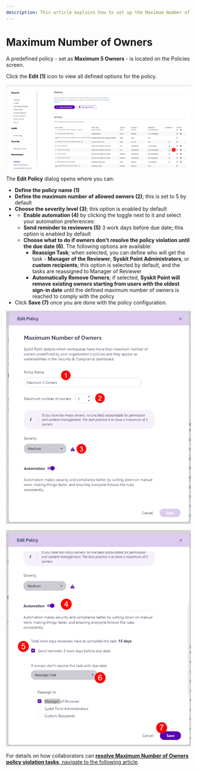 ```yaml
---
description: This article explains how to set up the Maximum Number of Owners policy for Automated Workflows in Syskit Point.
---
```


# Maximum Number of Owners

A predefined policy - set as **Maximum 5 Owners** - is located on the Policies screen. 

Click the **Edit (1)** icon to view all defined options for the policy. 

![Maximum Number of Owners - Edit Policy](../../.gitbook/assets/set_up_automated_workflows-max_owners_edit.png)

The **Edit Policy** dialog opens where you can:
* **Define the policy name (1)**
* **Define the maximum number of allowed owners (2)**; this is set to 5 by default
* **Choose the severity level (3)**; this option is enabled by default
* * **Enable automation (4)** by clicking the toggle next to it and select your automation preferences:
  * **Send reminder to reviewers (5)** 3 work days before due date; this option is enabled by default
  * **Choose what to do if owners don't resolve the policy violation until the due date (6)**. The following options are available:
    * **Reassign Task**; when selected, you can define who will get the task - **Manager of the Reviewer**, **Syskit Point Administrators**, or **custom recipients**; this option is selected by default, and the tasks are reassigned to Manager of Reviewer
    * **Automatically Remove Owners**; if selected, **Syskit Point will remove existing owners starting from users with the oldest sign-in date** until the defined maximum number of owners is reached to comply with the policy
* Click **Save (7)** once you are done with the policy configuration.  

![Edit Policy Dialog](../../.gitbook/assets/set_up_automated_workflows-max_owners_dialog.png)

![Edit Policy Dialog - Automation](../../.gitbook/assets/set_up_automated_workflows-max_owners_dialog-automation.png)


For details on how collaborators can [**resolve Maximum Number of Owners policy violation tasks**, navigate to the following article](../../point-collaborators/resolve-governance-tasks/maximum-number-of-owners.md).